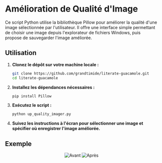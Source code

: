 # Amélioration de Qualité d'Image

Ce script Python utilise la bibliothèque Pillow pour améliorer la qualité d'une image sélectionnée par l'utilisateur. Il offre une interface simple permettant de choisir une image depuis l'explorateur de fichiers Windows, puis propose de sauvegarder l'image améliorée.

## Utilisation

1. **Clonez le dépôt sur votre machine locale :**

    ```bash
    git clone https://github.com/grandtimide/literate-guacamole.git
    cd literate-guacamole
    ```

2. **Installez les dépendances nécessaires :**

    ```bash
    pip install Pillow
    ```

3. **Exécutez le script :**

    ```bash
    python up_quality_imager.py
    ```

4. **Suivez les instructions à l'écran pour sélectionner une image et spécifier où enregistrer l'image améliorée.**

## Exemple
                                                       
<p align="center">
<img src="https://github.com/grandtimide/literate-guacamole/assets/76840244/03539d73-d9a2-4b14-8b13-1f0f39e75c76" title="Avant">
<img src="https://github.com/grandtimide/literate-guacamole/assets/76840244/05cf1ec0-f620-4b2e-943d-94a36868dc9d" title="Après">
</p>
